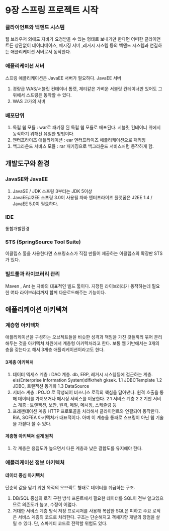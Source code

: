 # 9장 스프링 프로젝트 시작
### 클라이언트와 백엔드 시스템 
웹 브라우저 외에도 자바가 요청받을 수 있는 형태로 보내기만 한다면 어떠한 클라이언트든 상관없이 데이터베이스, 메시징 서버 ,레거시 시스템 등의 백엔드 시스템과 연결하는 애플리케이션 서버로서 동작한다. 
### 애플리케이션 서버 
스프링 애플리케이션은 JavaEE 서버가 필요하다.
JavaEE 서버 
1. 경량급 WAS/서블릿 컨테이너 
톰캣, 제티같은 가벼운 서블릿 컨테이너만 있어도 그 위에서 스프링은 동작할 수 있다. 
2. WAS 
고가의 서버 

### 배포단위 
1. 독립 웹 모듈 : war로 패키징 된 독립 웹 모듈로 배포된다. 서블릿 컨테이너 위에서 동작하기 위해선 유일한 방법이다. 
2. 엔터프라이즈 애플리케이션 : ear 엔터프라이즈 애플리케이션으로 패키징 
3. 백그라운드 서비스 모듈 : rar 패키징으로 백그라운드 서비스처럼 동작하게 함.

## 개발도구와 환경 
### JavaSE와 JavaEE 
1. JavaSE / JDK 
스프링 3부터는 JDK 5이상 
2. JavaEE/J2EE 
스프링 3.0이 사용될 자바 엔터프라이즈 플랫폼은 J2EE 1.4 / JavaEE 5.0이 필요하다. 
### IDE 
통합개발환경 
### STS (SpringSource Tool Suite)
이클립스 툴을 사용한다면 스프링소스가 직접 만들어 제공하는 이클립스의 확장판 STS가 있다.
### 빌드툴과 라이브러리 관리 
Maven , Ant 는 자바의 대표적인 빌드 툴이다. 지정된 라이브러리가 동작하는데 필요한 여타 라이브러리까지 함께 다운로드해주는 기능이다. 

## 애플리케이션 아키텍쳐 
### 계층형 아키텍처 
애플리케이션을 구성하는 오브젝트들을 비슷한 성격과 책임을 가진 것들끼리 묶어 분리해두는 것을 아키텍쳐 차원에서 계층형 아키텍처라고 한다. 보통 웹 기반에서는 3개의 층을 갖는다고 해서 3계층 애플리케이션이라고도 한다. 
#### 3계층 아키텍처 
1. 데이터 엑세스 계층 : DAO 계층. db, ERP, 레거시 시스템등에 접근하는 계층. eis(Enterprise Information System)dlfkrheh gksek. 
1.1 JDBCTemplate
1.2 JDBC, 트랜잭션 동기화
1.3 DataSource
2. 서비스 계층 : POJO 로 작성되어 비즈니스 로직의 핵심을 담아낸다. 원격 호출을 통해 데이터를 가져오거나 메시징 서비스를 이용한다. 
2.1 서비스 계층
2.2 기반 서비스 계층 : 트랜잭션, 보안, 원격, 메일, 메시징, 스케쥴링 등 
3. 프레젠테이션 계층 
HTTP 프로토콜을 처리해서 클라이언트와 연결되어 동작한다. 
RiA, SOFEA 아키텍처가 대표적이다. 아예 이 계층을 통째로 스프링이 아닌 웹 기술을 가젿다 쓸 수 있다.

#### 계층형 아키텍쳐 설계 원칙 
1. 각 계층은 응집도가 높으면서 다른 계층과 낮은 결합도를 유지해야 한다.

### 애플리케이션 정보 아키텍처 
#### 데이터 중심 아키텍처
단순히 값을 담기 위한 목적의 오브젝트 형태로 데이터를 취급하는 구조. 
1. DB/SQL 중심의 로직 구현 방식 
프론트에서 필요한 데이터를 SQL이 전부 알고있으므로 의존도가 높고, 수정이 어렵다. 
2. 거대한 서비스 계층 방식 
저장 프로시저를 사용해 복잡한 SQL은 피하고 주요 로직은 서비스 계층의 코드로 처리한다.  구조는 단순해지고 객체지향 개발의 장점을 살릴 수 있다. 단, 스파게티 코드로 전락할 위험도 있다. 
